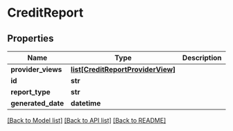 # CreditReport

## Properties
Name | Type | Description | Notes
------------ | ------------- | ------------- | -------------
**provider_views** | [**list[CreditReportProviderView]**](CreditReportProviderView.md) |  | [optional] 
**id** | **str** |  | [optional] 
**report_type** | **str** |  | [optional] 
**generated_date** | **datetime** |  | [optional] 

[[Back to Model list]](../README.md#documentation-for-models) [[Back to API list]](../README.md#documentation-for-api-endpoints) [[Back to README]](../README.md)


